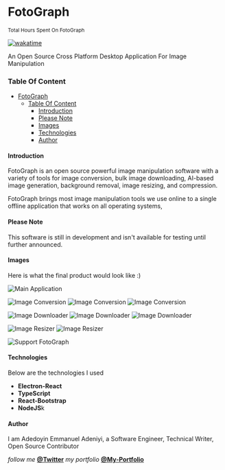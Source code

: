 # FotoGraph

<small>Total Hours Spent On FotoGraph</small>

[![wakatime](https://wakatime.com/badge/user/1cf7c976-595a-4fc7-a7c4-324b43a74aca/project/fdcac2b3-e915-4cfc-9ae0-50c90249bfb3.svg)](https://wakatime.com/badge/user/1cf7c976-595a-4fc7-a7c4-324b43a74aca/project/fdcac2b3-e915-4cfc-9ae0-50c90249bfb3)

An Open Source Cross Platform Desktop Application For Image Manipulation

### Table Of Content

- [FotoGraph](#fotograph)
  - [Table Of Content](#table-of-content)
    - [Introduction](#introduction)
    - [Please Note](#please-note)
    - [Images](#images)
    - [Technologies](#technologies)
    - [Author](#author)

#### Introduction

FotoGraph is an open source powerful image manipulation software with a variety of tools for image conversion, bulk image downloading, AI-based image generation, background removal, image resizing, and compression.

FotoGraph brings most image manipulation tools we use online to a single offline application that works on all operating systems,

#### Please Note

This software is still in development and isn't available for testing until further announced.

#### Images

Here is what the final product would look like :)

![Main Application](/assets/screenshots/main-application.png)

![Image Conversion ](/assets/screenshots/image-converter.png)
![Image Conversion ](/assets/screenshots/image-converter-2.png)
![Image Conversion ](/assets/screenshots/image-converter-3.png)

![Image Downloader ](/assets/screenshots/image-downloader.png)
![Image Downloader ](/assets/screenshots/image-downloader-2.png)
![Image Downloader ](/assets/screenshots/image-downloader-3.png)

![Image Resizer ](/assets/screenshots/image-resizer.png)
![Image Resizer ](/assets/screenshots/image-resizer-2.png)

![Support FotoGraph ](/assets/screenshots/support-project.png)

#### Technologies

Below are the technologies I used

- **Electron-React**
- **TypeScript**
- **React-Bootstrap**
- **NodeJS**k

#### Author

I am Adedoyin Emmanuel Adeniyi, a Software Engineer, Technical Writer, Open Source Contributor

_follow me_ **[@Twitter](https://twitter.com/Emmysoft_Tm/)**
_my portfolio_ **[@My-Portfolio](https://adedoyin-emmanuel.netlify.app/)**
